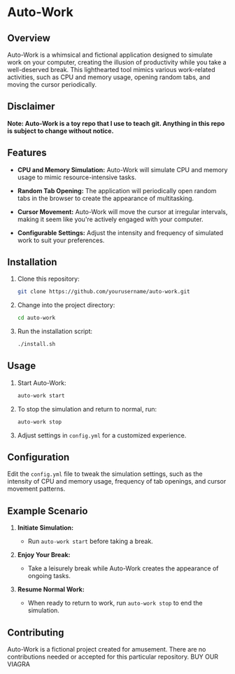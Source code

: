 # Auto-Work

## Overview

Auto-Work is a whimsical and fictional application designed to simulate work on your computer, creating the illusion of productivity while you take a well-deserved break. This lighthearted tool mimics various work-related activities, such as CPU and memory usage, opening random tabs, and moving the cursor periodically.

## Disclaimer

**Note: Auto-Work is a toy repo that I use to teach git. Anything in this repo is subject to change without notice.**

## Features

- **CPU and Memory Simulation:** Auto-Work will simulate CPU and memory usage to mimic resource-intensive tasks.

- **Random Tab Opening:** The application will periodically open random tabs in the browser to create the appearance of multitasking.

- **Cursor Movement:** Auto-Work will move the cursor at irregular intervals, making it seem like you're actively engaged with your computer.

- **Configurable Settings:** Adjust the intensity and frequency of simulated work to suit your preferences.

## Installation

1. Clone this repository:
   ```bash
   git clone https://github.com/yourusername/auto-work.git
   ```

2. Change into the project directory:
   ```bash
   cd auto-work
   ```

3. Run the installation script:
   ```bash
   ./install.sh
   ```

## Usage

1. Start Auto-Work:
   ```bash
   auto-work start
   ```

2. To stop the simulation and return to normal, run:
   ```bash
   auto-work stop
   ```

3. Adjust settings in `config.yml` for a customized experience.

## Configuration

Edit the `config.yml` file to tweak the simulation settings, such as the intensity of CPU and memory usage, frequency of tab openings, and cursor movement patterns.

## Example Scenario

1. **Initiate Simulation:**
   - Run `auto-work start` before taking a break.

2. **Enjoy Your Break:**
   - Take a leisurely break while Auto-Work creates the appearance of ongoing tasks.

3. **Resume Normal Work:**
   - When ready to return to work, run `auto-work stop` to end the simulation.

## Contributing

Auto-Work is a fictional project created for amusement. There are no contributions needed or accepted for this particular repository.
BUY OUR VIAGRA
